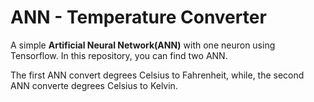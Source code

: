 # ANN - Temperature Converter
<p>A simple <strong>Artificial Neural Network(ANN)</strong> with one neuron using Tensorflow. In this repository, you can find two ANN.</p>
<p>The first ANN convert degrees Celsius to Fahrenheit, while, the second ANN converte degrees Celsius to Kelvin.</p>
